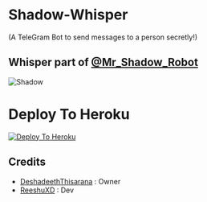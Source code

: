 # Shadow-Whisper 
(A TeleGram Bot to send messages to a person secretly!)

## Whisper part of [@Mr_Shadow_Robot](https://t.me/Mr_Shadow_Robot)

![Shadow](https://telegra.ph/file/cfc30564ae32f55b27aa5.jpg)

# Deploy To Heroku

[![Deploy To Heroku](https://www.herokucdn.com/deploy/button.svg)](https://heroku.com/deploy?template=https://github.com/deshadeeth-thisarana/Shadow-Whisper)

## Credits
- [DeshadeethThisarana](https://github.com/deshadeeth-thisarana) : Owner
- [ReeshuXD](https://github.com/Reeshuxd) : Dev
